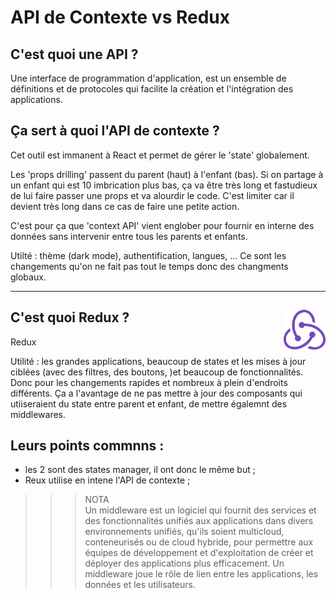 # API de Contexte vs Redux

## **C'est quoi une API ?**

Une interface de programmation d'application, est un ensemble de définitions et de protocoles qui facilite la création et l'intégration des applications.

## **Ça sert à quoi l'API de contexte ?**

Cet outil est immanent à React et permet de gérer le 'state' globalement.  

Les 'props drilling' passent du parent (haut) à l'enfant (bas). Si on partage à un enfant qui est 10 imbrication plus bas, ça va être très long et fastudieux de lui faire passer une props et va alourdir le code. C'est limiter car il devient très long dans ce cas de faire une petite action.  

C'est pour ça que 'context API' vient englober pour fournir en interne des données sans intervenir entre tous les parents et enfants.

Utilté : thème (dark mode), authentification, langues, ... Ce sont les changements qu'on ne fait pas tout le temps donc des changments globaux.

___
## **C'est quoi Redux** ? <img align="right" src="./../../src/images/redux.svg" alt="Redux" title="Redux" widht="auto" height="64px">

Redux

Utilité : les grandes applications, beaucoup de states et les mises à jour ciblées (avec des filtres, des boutons, )et beaucoup de fonctionnalités. Donc pour les changements rapides et nombreux à plein d'endroits différents. Ça a l'avantage de ne pas mettre à jour des composants qui utiiseraient du state entre parent et enfant, de mettre égalemnt des middlewares.  

## Leurs points commnns :
* les 2 sont des states manager, il ont donc le même but ;
* Reux utilise en intene l'API de contexte ;


>>> NOTA  
Un middleware est un logiciel qui fournit des services et des fonctionnalités unifiés aux applications dans divers environnements unifiés, qu'ils soient multicloud, conteneurisés ou de cloud hybride, pour permettre aux équipes de développement et d'exploitation de créer et déployer des applications plus efficacement. Un middleware joue le rôle de lien entre les applications, les données et les utilisateurs.